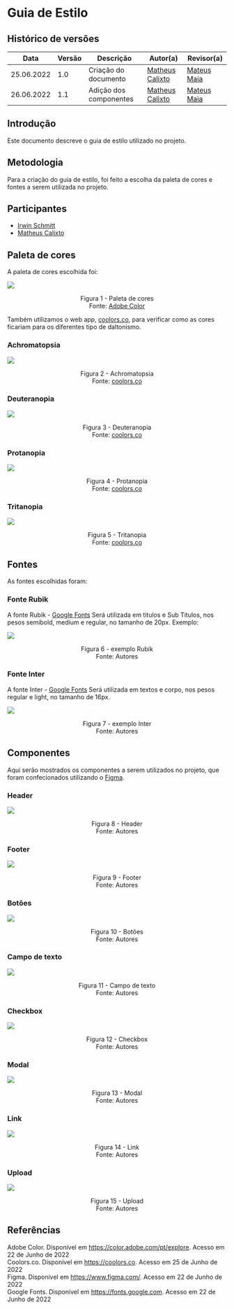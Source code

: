 # Guia de Estilo

## Histórico de versões
| Data       | Versão | Descrição              | Autor(a)                                         | Revisor(a)                                       |
| ---------- | ------ | ---------------------- | ------------------------------------------------ | ------------------------------------------------ |
| 25.06.2022 | 1.0    | Criação do documento   | [Matheus Calixto](https://github.com/matheuscvp) | [Mateus Maia](https://github.com/mateusmaiamaia) |
| 26.06.2022 | 1.1    | Adição dos componentes | [Matheus Calixto](https://github.com/matheuscvp) | [Mateus Maia](https://github.com/mateusmaiamaia) |

## Introdução

Este documento descreve o guia de estilo utilizado no projeto.

## Metodologia

Para a criação do guia de estilo, foi feito a escolha da paleta de cores e fontes a serem utilizada no projeto.

## Participantes

- [Irwin Schmitt](https://github.com/irwinschmitt)
- [Matheus Calixto](https://github.com/matheuscvp)

## Paleta de cores

A paleta de cores escolhida foi:

<img src="/images/guiaDeEstilo/AdobeColor-Teals.jpeg" align = "center" />
<p align = "center"> 
Figura 1 - Paleta de cores <br>
Fonte: <a href="https://color.adobe.com/pt/explore">Adobe Color</a>
</p>

Também utilizamos o web app, [coolors.co](https://coolors.co), para verificar como as cores ficariam para os diferentes tipo de daltonismo.

### Achromatopsia

<img src="/images/guiaDeEstilo/variações da paleta/Achromatopsia.png" align = "center" />
<p align = "center"> 
Figura 2 - Achromatopsia <br>
Fonte: <a href="https://coolors.co">coolors.co</a>
</p>

### Deuteranopia

<img src="/images/guiaDeEstilo/variações da paleta/Deuteranopia.png" align = "center" />
<p align = "center"> 
Figura 3 - Deuteranopia <br>
Fonte: <a href="https://coolors.co">coolors.co</a>
</p>

### Protanopia

<img src="/images/guiaDeEstilo/variações da paleta/Protanotopia.png" align = "center" />
<p align = "center"> 
Figura 4 - Protanopia <br>
Fonte: <a href="https://coolors.co">coolors.co</a>
</p>

### Tritanopia

<img src="/images/guiaDeEstilo/variações da paleta/Tritanopia.png" align = "center" />
<p align = "center"> 
Figura 5 - Tritanopia <br>
Fonte: <a href="https://color.adobe.com/pt/explore">coolors.co</a>
</p>


## Fontes

As fontes escolhidas foram:

### Fonte Rubik

A fonte Rubik - <a href="https://fonts.google.com/specimen/Rubik">Google Fonts</a>
Será utilizada em titulos e Sub Titulos, nos pesos semibold, medium e regular, no tamanho de 20px.
Exemplo:

<img src="/images/guiaDeEstilo/preview-title.png" align = "center" />
<p align = "center"> 
Figura 6 - exemplo Rubik <br>
Fonte: Autores
</p>

### Fonte Inter

A fonte Inter - <a href="https://fonts.google.com/specimen/Inter">Google Fonts</a>
Será utilizada em textos e corpo, nos pesos regular e light, no tamanho de 16px.

<img src="/images/guiaDeEstilo/preview-body.png" align = "center" />
<p align = "center"> 
Figura 7 - exemplo Inter <br>
Fonte: Autores
</p>

## Componentes

Aqui serão mostrados os componentes a serem utilizados no projeto, que foram confecionados utilizando o [Figma](https://www.figma.com/).

### Header

<img src="/images/componentes/Header.png" align = "center" />
<p align = "center"> 
Figura 8 - Header <br>
Fonte: Autores
</p>

### Footer

<img src="/images/componentes/Footer.png" align = "center" />
<p align = "center"> 
Figura 9 - Footer <br>
Fonte: Autores
</p>

### Botões

<img src="/images/componentes/Button.png" align = "center" />
<p align = "center"> 
Figura 10 - Botões <br>
Fonte: Autores
</p>

### Campo de texto

<img src="/images/componentes/Input.png" align = "center" />
<p align = "center"> 
Figura 11 - Campo de texto <br>
Fonte: Autores
</p>

### Checkbox

<img src="/images/componentes/Checkbox.png" align = "center" />
<p align = "center"> 
Figura 12 - Checkbox <br>
Fonte: Autores
</p>

### Modal

<img src="/images/componentes/Modal.png" align = "center" />
<p align = "center"> 
Figura 13 - Modal <br>
Fonte: Autores
</p>

### Link

<img src="/images/componentes/Link.png" align = "center" />
<p align = "center"> 
Figura 14 - Link <br>
Fonte: Autores
</p>

### Upload

<img src="/images/componentes/Upload.png" align = "center" />
<p align = "center"> 
Figura 15 - Upload <br>
Fonte: Autores
</p>

## Referências

Adobe Color. Disponível em <a href="https://color.adobe.com/pt/explore">https://color.adobe.com/pt/explore</a>. Acesso em 22 de Junho de 2022 <br>
Coolors.co. Disponível em <a href="https://coolors.co">https://coolors.co</a>. Acesso em 25 de Junho de 2022 <br>
Figma. Disponível em <a href="https://www.figma.com/">https://www.figma.com/</a>. Acesso em 22 de Junho de 2022 <br>
Google Fonts. Disponível em <a href="https://fonts.google.com">https://fonts.google.com</a>. Acesso em 22 de Junho de 2022